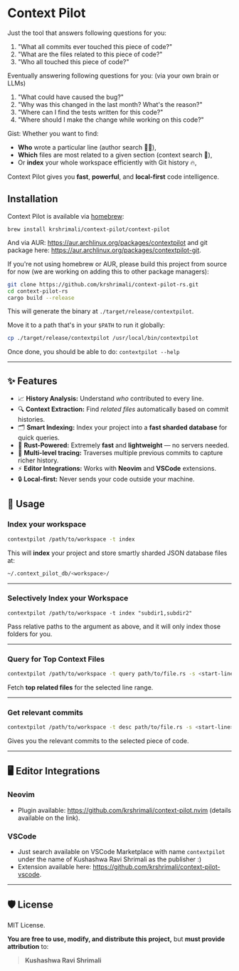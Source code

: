 
# Context Pilot

Just the tool that answers following questions for you:

1. "What all commits ever touched this piece of code?"
2. "What are the files related to this piece of code?"
3. "Who all touched this piece of code?"

Eventually answering following questions for you: (via your own brain or LLMs)

1. "What could have caused the bug?"
2. "Why was this changed in the last month? What's the reason?"
3. "Where can I find the tests written for this code?"
4. "Where should I make the change while working on this code?"

Gist: Whether you want to find:
- **Who** wrote a particular line (author search 🧑‍💻),
- **Which** files are most related to a given section (context search 📄),
- Or **index** your whole workspace efficiently with Git history 🔥,

Context Pilot gives you **fast**, **powerful**, and **local-first** code intelligence.

## Installation

Context Pilot is available via [homebrew](https://github.com/krshrimali/homebrew-context-pilot):

```shell
brew install krshrimali/context-pilot/context-pilot
```


And via AUR: https://aur.archlinux.org/packages/contextpilot and git package
here: https://aur.archlinux.org/packages/contextpilot-git.

If you're not using homebrew or AUR, please build this project from source for now (we are working on adding this to other package managers):

```bash
git clone https://github.com/krshrimali/context-pilot-rs.git
cd context-pilot-rs
cargo build --release
```

This will generate the binary at `./target/release/contextpilot`.

Move it to a path that's in your `$PATH` to run it globally:

```bash
cp ./target/release/contextpilot /usr/local/bin/contextpilot
```

Once done, you should be able to do: `contextpilot --help`

---

## ✨ Features

- 📈 **History Analysis:** Understand *who* contributed to every line.
- 🔍 **Context Extraction:** Find *related files* automatically based on commit histories.
- 🗂️ **Smart Indexing:** Index your project into a **fast sharded database** for quick queries.
- 🚀 **Rust-Powered:** Extremely **fast** and **lightweight** — no servers needed.
- 🧠 **Multi-level tracing:** Traverses multiple previous commits to capture richer history.
- ⚡ **Editor Integrations:** Works with **Neovim** and **VSCode** extensions.
- 🔒 **Local-first:** Never sends your code outside your machine.

## 🚀 Usage

### Index your workspace

```bash
contextpilot /path/to/workspace -t index
```

This will **index** your project and store smartly sharded JSON database files at:

```bash
~/.context_pilot_db/<workspace>/
```

---

### Selectively Index your Workspace

```
contextpilot /path/to/workspace -t index "subdir1,subdir2"
```

Pass relative paths to the argument as above, and it will only index those
folders for you.

---

### Query for Top Context Files

```bash
contextpilot /path/to/workspace -t query path/to/file.rs -s <start-line> -e <end-line>
```

Fetch **top related files** for the selected line range.

---

### Get relevant commits

```bash
contextpilot /path/to/workspace -t desc path/to/file.rs -s <start-line> -e <end-line>
```

Gives you the relevant commits to the selected piece of code.

---

## 🖥️ Editor Integrations

### Neovim

- Plugin available: https://github.com/krshrimali/context-pilot.nvim (details available on the link).

### VSCode

- Just search available on VSCode Marketplace with name `contextpilot` under the name of Kushashwa Ravi Shrimali as the publisher :)
- Extension available here: https://github.com/krshrimali/context-pilot-vscode.

---

## 🛡 License

MIT License.

**You are free to use, modify, and distribute this project,** but **must provide attribution** to:

> **Kushashwa Ravi Shrimali**
